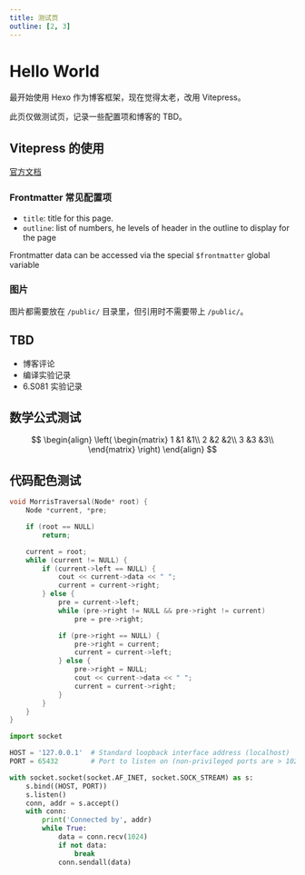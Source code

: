 ```yaml
---
title: 测试页
outline: [2, 3]
---
```


# Hello World

最开始使用 Hexo 作为博客框架，现在觉得太老，改用 Vitepress。

此页仅做测试页，记录一些配置项和博客的 TBD。

## Vitepress 的使用

[官方文档](https://vitepress.dev/guide/getting-started)

### Frontmatter 常见配置项

- `title`: title for this page.
- `outline`: list of numbers, he levels of header in the outline to display for the page

Frontmatter data can be accessed via the special `$frontmatter` global variable

### 图片

图片都需要放在 `/public/` 目录里，但引用时不需要带上 `/public/`。

## TBD

- 博客评论
- 编译实验记录
- 6.S081 实验记录

## 数学公式测试

$$
\begin{align}
\left(
\begin{matrix}
1 &1 &1\\
2 &2 &2\\
3 &3 &3\\
\end{matrix}
\right)
\end{align}
$$

## 代码配色测试

```cpp
void MorrisTraversal(Node* root) {
    Node *current, *pre;

    if (root == NULL)
        return;

    current = root;
    while (current != NULL) {
        if (current->left == NULL) {
            cout << current->data << " ";
            current = current->right;
        } else {
            pre = current->left;
            while (pre->right != NULL && pre->right != current)
                pre = pre->right;

            if (pre->right == NULL) {
                pre->right = current;
                current = current->left;
            } else {
                pre->right = NULL;
                cout << current->data << " ";
                current = current->right;
            }
        }
    }
}
```

```python
import socket

HOST = '127.0.0.1'  # Standard loopback interface address (localhost)
PORT = 65432        # Port to listen on (non-privileged ports are > 1023)

with socket.socket(socket.AF_INET, socket.SOCK_STREAM) as s:
    s.bind((HOST, PORT))
    s.listen()
    conn, addr = s.accept()
    with conn:
        print('Connected by', addr)
        while True:
            data = conn.recv(1024)
            if not data:
                break
            conn.sendall(data)
```
